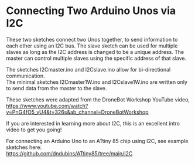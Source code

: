 # Connecting Two Arduino Unos via I2C
These two sketches connect two Unos together, to send information to each other using an I2C bus. The slave sketch can be used for multiple slaves as long as the I2C address is changed to be a unique address. The master can control multiple slaves using the specific address of that slave.<p>

The sketches I2Cmaster.ino and I2Cslave.ino allow for bi-directional communication.<br>
The minimal sketches I2Cmaster1W.ino and I2Cslave1W.ino are written only to send data from the master to the slave.<br>

These sketches were adapted from the DroneBot Workshop YouTube video, https://www.youtube.com/watch?v=PnG4fO5_vU4&t=326s&ab_channel=DroneBotWorkshop<p>
If you are interested in learning more about I2C, this is an excellent intro video to get you going!<p>
For connecting an Arduino Uno to an ATtiny 85 chip using I2C, see example sketches here:<br>
https://github.com/dndubins/ATtiny85/tree/main/I2C
